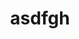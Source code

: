 ---
ee_id: '235'
site: '1'
type: '2'
url: 2011-158-asdfgh
title: asdfgh
year: '2011'
display_year: '2011'
medium: Composition for contra bassoon.
dims:
pitch: About 2 minutes of some random scribbling in a music notation program. :)
ps:
live_url:
related:
youtube:
related_code:
imgs: asdfgh-2011-158-digital-database-ih.jpg
subheading:
download: asdfgh.pdf
add_credit:
commission:
layout: things-i-made
---